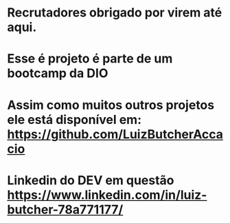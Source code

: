 # Recrutadores obrigado por virem até aqui.

# Esse é projeto é parte de um bootcamp da DIO 

# Assim como muitos outros projetos ele está disponível em: https://github.com/LuizButcherAccacio

# Linkedin do DEV em questão https://www.linkedin.com/in/luiz-butcher-78a771177/
